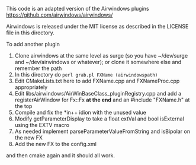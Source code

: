 This code is an adapted version of the Airwindows plugins https://github.com/airwindows/airwindows/

Airwindows is released under the MIT license as described in the LICENSE file in this directory.

To add another plugin

1. Clone airwindows at the same level as surge (so you have ~/dev/surge and ~/dev/airwindows or whatever); or clone it somewhere else and remember the path
2. In this directory do `perl grab.pl FXName (airwindowspath)` 
3. Edit CMakeLists.txt here to add FXName.cpp and FXNameProc.cpp appropriately
4. Edit libs/airwindows/AirWinBaseClass_pluginRegistry.cpp 
   and add a registerAirWindow for Fx::Fx **at the end** and an #include "FXName.h" at the top
5. Compile and fix the *in++ idion with the unused value   
6. Modify getParameterDisplay to take a float extVal and bool isExternal using the EXTV macro
7. As needed implement parseParameterValueFromString and isBipolar on the new FX
8. Add the new FX to the config.xml

and then cmake again and it should all work.
